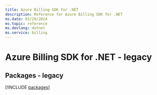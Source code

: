 ```yaml
---
title: Azure Billing SDK for .NET
description: Reference for Azure Billing SDK for .NET
ms.date: 03/29/2024
ms.topic: reference
ms.devlang: dotnet
ms.service: billing
---
```

# Azure Billing SDK for .NET - legacy
## Packages - legacy
[!INCLUDE [packages](billing-index.md)]